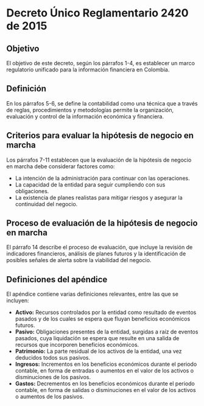 # Decreto Único Reglamentario 2420 de 2015
## Objetivo
El objetivo de este decreto, según los párrafos 1-4, es establecer un marco regulatorio unificado para la información financiera en Colombia.

## Definición
En los párrafos 5-6, se define la contabilidad como una técnica que a través de reglas, procedimientos y metodologías permite la organización, evaluación y control de la información económica y financiera.

## Criterios para evaluar la hipótesis de negocio en marcha
Los párrafos 7-11 establecen que la evaluación de la hipótesis de negocio en marcha debe considerar factores como:
- La intención de la administración para continuar con las operaciones.
- La capacidad de la entidad para seguir cumpliendo con sus obligaciones.
- La existencia de planes realistas para mitigar riesgos y asegurar la continuidad del negocio.

## Proceso de evaluación de la hipótesis de negocio en marcha
El párrafo 14 describe el proceso de evaluación, que incluye la revisión de indicadores financieros, análisis de planes futuros y la identificación de posibles señales de alerta sobre la viabilidad del negocio.

## Definiciones del apéndice
El apéndice contiene varias definiciones relevantes, entre las que se incluyen:
- **Activo:** Recursos controlados por la entidad como resultado de eventos pasados y de los cuales se espera que fluyan beneficios económicos futuros.
- **Pasivo:** Obligaciones presentes de la entidad, surgidas a raíz de eventos pasados, cuya liquidación se espera que resulte en una salida de recursos que incorporen beneficios económicos.
- **Patrimonio:** La parte residual de los activos de la entidad, una vez deducidos todos sus pasivos.
- **Ingresos:** Incrementos en los beneficios económicos durante el periodo contable, en forma de entradas o aumentos en el valor de los activos o disminuciones de los pasivos.
- **Gastos:** Decrementos en los beneficios económicos durante el periodo contable, en forma de salidas o disminuciones en el valor de los activos o aumentos de los pasivos.


